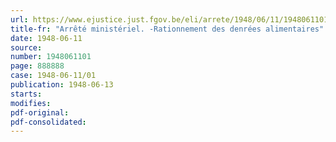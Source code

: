 ```yaml
---
url: https://www.ejustice.just.fgov.be/eli/arrete/1948/06/11/1948061101/justel
title-fr: "Arrêté ministériel. -Rationnement des denrées alimentaires"
date: 1948-06-11
source:
number: 1948061101
page: 888888
case: 1948-06-11/01
publication: 1948-06-13
starts:
modifies:
pdf-original:
pdf-consolidated:
---
```



